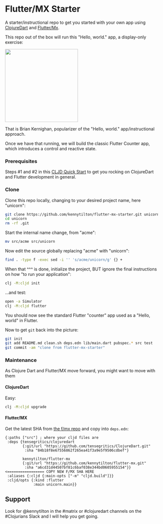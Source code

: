 # Flutter/MX Starter

A starter/instructional repo to get you started with your own app using [ClojureDart](https://github.com/Tensegritics/ClojureDart) and [Flutter/Mx](https://github.com/kennytilton/flutter-mx).

This repo out of the box will run this "Hello, world." app, a display-only exercise:

<img src="https://github.com/kennytilton/flutter-mx/blob/main/image/HW%20d%20Sim.png" width="240">

That is Brian Kernighan, popularizer of the "Hello, world." app/instructional approach.

Once we have that running, we will build the classic Flutter Counter app, which introduces a control and reactive state.

### Prerequisites

Steps #1 and #2 in this [CLJD Quick Start](https://github.com/Tensegritics/ClojureDart/blob/main/doc/flutter-quick-start.md) to get you rocking on ClojureDart and Flutter development in general.

### Clone

Clone this repo locally, changing to your desired project name, here "unicorn":
```bash
git clone https://github.com/kennytilton/flutter-mx-starter.git unicorn
cd unicorn
rm -rf .git
```
Start the internal name change, from "acme":
```bash
mv src/acme src/unicorn
```
Now edit the source globally replacing "acme" with "unicorn":
```bash
find . -type f -exec sed -i '' 's/acme/unicorn/g' {} +
```
When that ^^^ is done, initialize the project, BUT ignore the final instructions on how "to run your application":
```bash
clj -M:cljd init
```
...and  test:
```bash
open -a Simulator
clj -M:cljd flutter
```
You should now see the standard Flutter "counter" app used as a "Hello, world" in Flutter.

Now to get `git` back into the picture:
```bash
git init
git add README.md clean.sh deps.edn lib/main.dart pubspec.* src test
git commit -am "clone from flutter-mx-starter"
```
### Maintenance
As Clojure Dart and Flutter/MX move forward, you might want to move with them
#### ClojureDart
Easy:
```bash
clj -M:cljd upgrade
```
#### Flutter/MX
Get the latest SHA from [the f/mx repo](https://github.com/kennytilton/flutter-mx) and copy into `deps.edn`:
```
{:paths ["src"] ; where your cljd files are
 :deps {tensegritics/clojuredart
        {:git/url "https://github.com/tensegritics/ClojureDart.git"
         :sha "84b18f8e67556862f265ea41f3a9e5f9506cdbef"}

        kennytilton/flutter-mx
        {:git/url "https://github.com/kennytilton/flutter-mx.git"
         :sha "a6cd31d44507bf81c6baf038e344bd0605955154"}} <================= COPY NEW F/MX SHA HERE
 :aliases {:cljd {:main-opts ["-m" "cljd.build"]}}
 :cljd/opts {:kind :flutter
             :main unicorn.main}}
```
## Support
Look for @kennytilton in the #matrix or #clojuredart channels on the #Clojurians Slack and I will help you get going.
